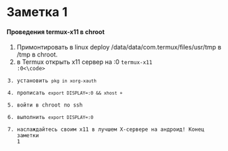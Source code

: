 # Заметка 1
#### Проведения termux-x11 в chroot
1. Примонтировать в linux deploy /data/data/com.termux/files/usr/tmp в /tmp в chroot.
2. в Termux открыть х11 сервер на :0
<code>termux-x11 :0<\code>
3. установить <code>pkg in xorg-xauth</code>
4. прописать <code>export DISPLAY=:0 && xhost +</code>
5. войти в chroot по ssh
6. выполнить <code>export DISPLAY=:0</code>
7. наслаждайтесь своим х11 в лучшем Х-сервере на андроид!
Конец заметки 1



